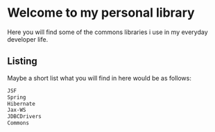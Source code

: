 # Welcome to my personal library
Here you will find some of the commons libraries i use in my everyday developer life.

##  Listing
Maybe a short list what you will find in here would be as follows:

```bash
JSF
Spring
Hibernate
Jax-WS
JDBCDrivers
Commons
```
